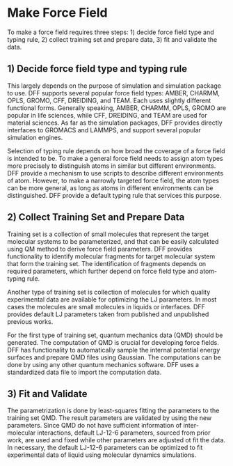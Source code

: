 # Make Force Field

To make a force field requires three steps: 1) decide force field type and typing rule, 2) collect training set and prepare data, 3) fit and validate the data.

## 1) Decide force field type and typing rule

This largely depends on the purpose of simulation and simulation package to use. DFF supports several popular force field types: AMBER, CHARMM, OPLS, GROMO, CFF, DREIDING, and TEAM. Each uses slightly different functional forms. Generally speaking, AMBER, CHARMM, OPLS, GROMO are popular in life sciences, while CFF, DREIDING, and TEAM are used for material sciences. As far as the simulation packages, DFF provides directly interfaces to GROMACS and LAMMPS, and support several popular simulation engines. 

Selection of typing rule depends on how broad the coverage of a force field is intended to be. To make a general force field needs to assign atom types more precisely to distinguish atoms in similar but different environments. DFF provide a mechanism to use scripts to describe different environments of atom. However, to make a narrowly targeted force field, the atom types can be more general, as long as atoms in different environments can be distinguished. DFF provide a default typing rule that services this purpose. 


## 2) Collect Training Set and Prepare Data

Training set is a collection of small molecules that represent the target molecular systems to be parameterized, and that can be easily calculated using QM method to derive force field parameters. 
DFF provides functionality to identify molecular fragments for target molecular system that form the training set. The identification of fragments depends on required parameters, which further depend on force field type and atom-typing rule. 

Another type of training set is collection of molecules for which quality experimental data are available for optimizing the LJ parameters. In most cases the molecules are small molecules in liquids or interfaces. DFF provides default LJ parameters taken from published and unpublished previous works.

For the first type of training set, quantum mechanics data (QMD) should be generated. The computation of QMD is crucial for developing force fields. DFF has functionality to automatically sample the internal potential energy surfaces and prepare QMD files using Gaussian. The computations can be done by using any other quantum mechanics software. DFF uses a standardized data file to import the computation data.  


## 3) Fit and Validate 

The parametrization is done by least-squares fitting the parameters to the training set QMD. The result parameters are validated by using the new parameters. Since QMD do not have sufficient information of inter-molecular interactions, default LJ-12-6 parameters, sourced from prior work, are used and fixed while other parameters are adjusted ot fit the data. In necessary, the default LJ-12-6 parameters can be optimized to fit experimental data of liquid using molecular dynamics simulations.


